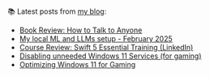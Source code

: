 
📚 Latest posts from <a href="https://blog.kartones.net/">my blog</a>:

<!--START_SECTION:blogposts-->
* [Book Review: How to Talk to Anyone](https:&#x2F;&#x2F;blog.kartones.net&#x2F;post&#x2F;book-review-how-to-talk-to-anyone&#x2F;)
* [My local ML and LLMs setup - February 2025](https:&#x2F;&#x2F;blog.kartones.net&#x2F;post&#x2F;my-local-ml-llms-setup-2025-02&#x2F;)
* [Course Review: Swift 5 Essential Training (LinkedIn)](https:&#x2F;&#x2F;blog.kartones.net&#x2F;post&#x2F;course-review-swift-5-essential-training-linkedin&#x2F;)
* [Disabling unneeded Windows 11 Services (for gaming)](https:&#x2F;&#x2F;blog.kartones.net&#x2F;post&#x2F;disabling-unneeded-windows-11-services&#x2F;)
* [Optimizing Windows 11 for Gaming](https:&#x2F;&#x2F;blog.kartones.net&#x2F;post&#x2F;optimizing-windows-11-for-gaming&#x2F;)
<!--END_SECTION:blogposts-->

